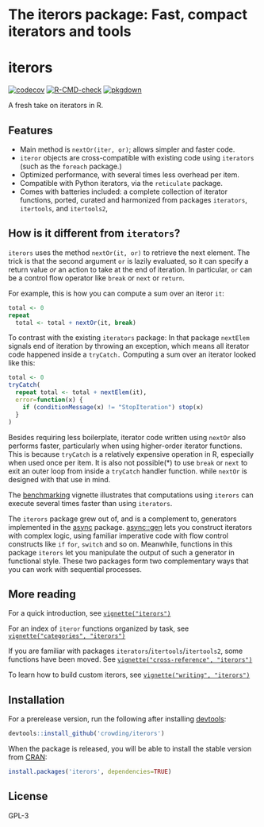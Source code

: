 The iterors package: Fast, compact iterators and tools
================

# iterors

<!-- badges: start -->
[![codecov](https://codecov.io/gh/crowding/iterors/branch/main/graph/badge.svg?token=kqLgHxP1Gh)](https://codecov.io/gh/crowding/iterors)
[![R-CMD-check](https://github.com/crowding/iterors/actions/workflows/R-CMD-check.yaml/badge.svg)](https://github.com/crowding/iterors/actions/workflows/check_full.yaml)
[![pkgdown](https://github.com/crowding/iterors/actions/workflows/pkgdown.yaml/badge.svg)](https://github.com/crowding/iterors/actions/workflows/pkgdown.yaml)
<!-- badges: end -->

A fresh take on iterators in R.

## Features

  - Main method is `nextOr(iter, or)`; allows simpler and faster code.
  - `iteror` objects are cross-compatible with existing code using
    `iterators` (such as the `foreach` package.)
  - Optimized performance, with several times less overhead per item.
  - Compatible with Python iterators, via the `reticulate` package.
  - Comes with batteries included: a complete collection of iterator
    functions, ported, curated and harmonized from packages `iterators`,
    `itertools`, and `itertools2`,

## How is it different from `iterators`?

`iterors` uses the method `nextOr(it, or)` to retrieve the next element.
The trick is that the second argument `or` is lazily evaluated, so it
can specify a return value *or* an action to take at the end of
iteration. In particular, `or` can be a control flow operator like
`break` or `next` or `return`.

For example, this is how you can compute a sum over an iteror `it`:

``` r
total <- 0
repeat
  total <- total + nextOr(it, break)
```

To contrast with the existing `iterators` package: In that package
`nextElem` signals end of iteration by throwing an exception, which
means all iterator code happened inside a `tryCatch.` Computing a sum
over an iterator looked like this:

``` r
total <- 0
tryCatch(
  repeat total <- total + nextElem(it),
  error=function(x) {
    if (conditionMessage(x) != "StopIteration") stop(x)
  }
)
```

Besides requiring less boilerplate, iterator code written using `nextOr`
also performs faster, particularly when using higher-order iterator
functions. This is because `tryCatch` is a relatively expensive
operation in R, especially when used once per item. It is also not
possible(\*) to use `break` or `next` to exit an outer loop from inside
a `tryCatch` handler function. while `nextOr` is designed with that use
in mind.

The
[benchmarking](http://crowding.github.io/iterors/docs/articles/benchmarks.html)
vignette illustrates that computations using `iterors` can execute
several times faster than using `iterators`.

The `iterors` package grew out of, and is a complement to, generators
implemented in the [async](http://crowding.github.io/async) package.
[async::gen](https://crowding.github.io/async/reference/gen.html) lets
you construct iterators with complex logic, using familiar imperative
code with flow control constructs like `if` `for`, `switch` and so on.
Meanwhile, functions in this package `iterors` let you manipulate the
output of such a generator in functional style. These two packages form
two complementary ways that you can work with sequential processes.

## More reading

For a quick introduction, see
[`vignette("iterors")`](http://crowding.github.io/iterors/articles/iterors.html)

For an index of `iteror` functions organized by task, see
[`vignette("categories",
"iterors")`](http://crowding.github.io/iterors/articles/categories.html)

If you are familiar with packages `iterators`/`itertools`/`itertools2`,
some functions have been moved. See [`vignette("cross-reference",
"iterors")`](http://crowding.github.io/iterors/articles/cross-reference.html)

To learn how to build custom iterors, see [`vignette("writing",
"iterors")`](http://crowding.github.io/iterors/articles/writing.html)

## Installation

For a prerelease version, run the following after installing
[devtools](https://github.com/hadley/devtools):

``` r
devtools::install_github('crowding/iterors')
```

When the package is released, you will be able to install the stable
version from [CRAN](http://cran.r-project.org/package=iterors):

``` r
install.packages('iterors', dependencies=TRUE)
```

## License

GPL-3

